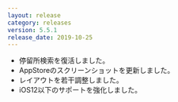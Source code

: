 ```yaml
---
layout: release
category: releases
version: 5.5.1
release_date: 2019-10-25
---
```


- 停留所検索を復活しました。
- AppStoreのスクリーンショットを更新しました。
- レイアウトを若干調整しました。
- iOS12以下のサポートを強化しました。
